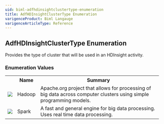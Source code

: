```yaml
---
uid: biml-adfhdinsightclustertype-enumeration
title: AdfHDInsightClusterType Enumeration
varigenceProduct: Biml Langauge
varigenceArticleType: Reference
---
```


## AdfHDInsightClusterType Enumeration<div class="LanguageSummary"><div class ="SummaryItem">Provides the type of cluster that will be used in an HDInsight activity.</div></div><div class="EnumValueGroup">### Enumeration Values<table id="EnumValue" class="MemberList"><tbody><tr><th class="MemberTypeIconColumnHeader">&nbsp;</th><th class="MemberNameColumnHeader">Name</th><th class="MemberSummaryColumnHeader">Summary</th></tr><tr class="cd0"><td align="center" class="MemberTypeIcon"><img src="enumValue.png"></img></td><td class="MemberName">Hadoop</td><td class="MemberSummary"><div class ="SummaryItem">Apache.org project that allows for processing of big data across computer clusters using simple programming models.</div></td></tr><tr class="cd1"><td align="center" class="MemberTypeIcon"><img src="enumValue.png"></img></td><td class="MemberName">Spark</td><td class="MemberSummary"><div class ="SummaryItem">A fast and general engine for big data processing. Uses real time data processing.</div></td></tr></tbody></table></div>